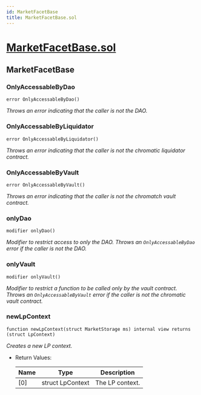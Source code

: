 ```yaml
---
id: MarketFacetBase
title: MarketFacetBase.sol
---
```

# [MarketFacetBase.sol](https://github.com/chromatic-protocol/contracts/tree/main/contracts/core/facets/market/MarketFacetBase.sol)

## MarketFacetBase

### OnlyAccessableByDao

```solidity
error OnlyAccessableByDao()
```

_Throws an error indicating that the caller is not the DAO._

### OnlyAccessableByLiquidator

```solidity
error OnlyAccessableByLiquidator()
```

_Throws an error indicating that the caller is not the chromatic liquidator contract._

### OnlyAccessableByVault

```solidity
error OnlyAccessableByVault()
```

_Throws an error indicating that the caller is not the chromatch vault contract._

### onlyDao

```solidity
modifier onlyDao()
```

_Modifier to restrict access to only the DAO.
     Throws an `OnlyAccessableByDao` error if the caller is not the DAO._

### onlyVault

```solidity
modifier onlyVault()
```

_Modifier to restrict a function to be called only by the vault contract.
     Throws an `OnlyAccessableByVault` error if the caller is not the chromatic vault contract._

### newLpContext

```solidity
function newLpContext(struct MarketStorage ms) internal view returns (struct LpContext)
```

_Creates a new LP context._

- Return Values:

  | Name | Type | Description |
  | ---- | ---- | ----------- |
  | [0] | struct LpContext | The LP context. |

